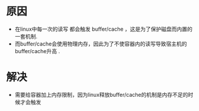 # 原因
* 在linux中每一次的读写 都会触发 buffer/cache ，这是为了保护磁盘而内置的一套机制.
* 而buffer/cache会使用物理内存，因此为了不使容器内的读写导致宿主机的buffer/cache升高 .
# 解决
* 需要给容器加上内存限制，因为linux释放buffer/cache的机制是内存不足的时候才会触发